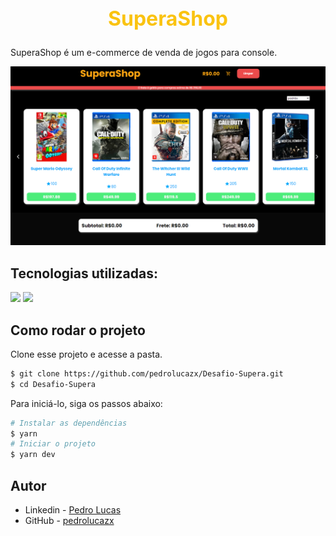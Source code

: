 <h2 align="center" style="color:#FaC311;font-size:2rem;font-weight:700;">SuperaShop</h2>

SuperaShop é um e-commerce de venda de jogos para console.

<img src="./public/Screenshot_1.png" />

## Tecnologias utilizadas:

[<img src="https://img.shields.io/badge/next.js-000000?style=for-the-badge&logo=nextdotjs&logoColor=white" />]('')
[<img src="https://img.shields.io/badge/Material--UI-0081CB?style=for-the-badge&logo=material-ui&logoColor=white"/>]('')


## Como rodar o projeto

Clone esse projeto e acesse a pasta.

```bash
$ git clone https://github.com/pedrolucazx/Desafio-Supera.git
$ cd Desafio-Supera
```
Para iniciá-lo, siga os passos abaixo:
```bash
# Instalar as dependências
$ yarn
# Iniciar o projeto
$ yarn dev
```





## Autor
- Linkedin - [Pedro Lucas](https://www.linkedin.com/in/pedrolucazx/)
- GitHub - [pedrolucazx](https://github.com/pedrolucazx)
